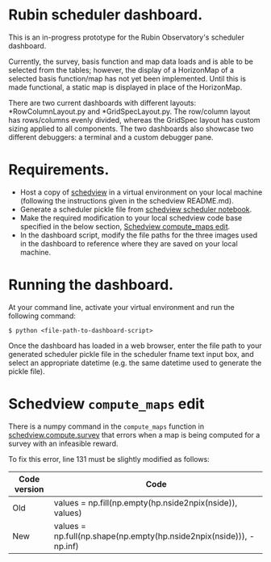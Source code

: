 # Rubin scheduler dashboard.

This is an in-progress prototype for the Rubin Observatory's scheduler dashboard.

Currently, the survey, basis function and map data loads and is able to be selected from the tables; however, the display of a HorizonMap of a selected basis function/map has not yet been implemented. Until this is made functional, a static map is displayed in place of the HorizonMap.

There are two current dashboards with different layouts: *RowColumnLayout.py and *GridSpecLayout.py. The row/column layout has rows/columns evenly divided, whereas the GridSpec layout has custom sizing applied to all components. The two dashboards also showcase two different debuggers: a terminal and a custom debugger pane.

# Requirements.

* Host a copy of [schedview](https://github.com/lsst/schedview/tree/main) in a virtual environment on your local machine (following the instructions given in the schedview README.md).
* Generate a scheduler pickle file from [schedview scheduler notebook](https://github.com/lsst/schedview/blob/8f958ba623ce3c89c59a91b61222c19d33bac581/notebooks/scheduler.ipynb).
* Make the required modification to your local schedview code base specified in the below section, [Schedview compute_maps edit](#schedview-compute_maps-edit).
* In the dashboard script, modify the file paths for the three images used in the dashboard to reference where they are saved on your local machine.

# Running the dashboard.

At your command line, activate your virtual environment and run the following command:

    $ python <file-path-to-dashboard-script>

Once the dashboard has loaded in a web browser, enter the file path to your generated scheduler pickle file in the scheduler fname text input box, and select an appropriate datetime (e.g. the same datetime used to generate the pickle file).

# Schedview `compute_maps` edit

There is a numpy command in the `compute_maps` function in [schedview.compute.survey](https://github.com/lsst/schedview/blob/8f958ba623ce3c89c59a91b61222c19d33bac581/schedview/compute/survey.py) that errors when a map is being computed for a survey with an infeasible reward.

To fix this error, line 131 must be slightly modified as follows:

| Code version | Code |
| --- | --- |
| Old | values = np.fill(np.empty(hp.nside2npix(nside)), values) |
| New | values = np.full(np.shape(np.empty(hp.nside2npix(nside))), -np.inf) |
